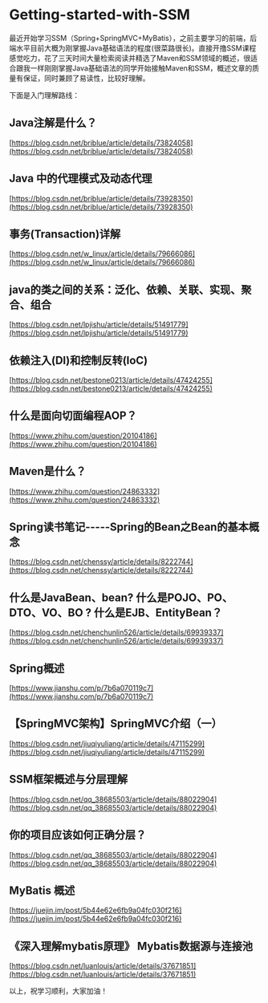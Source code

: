 # Getting-started-with-SSM
最近开始学习SSM（Spring+SpringMVC+MyBatis），之前主要学习的前端，后端水平目前大概为刚掌握Java基础语法的程度(很菜路很长)。直接开撸SSM课程感觉吃力，花了三天时间大量检索阅读并精选了Maven和SSM领域的概述，很适合跟我一样刚刚掌握Java基础语法的同学开始接触Maven和SSM，概述文章的质量有保证，同时兼顾了易读性，比较好理解。

下面是入门理解路线：

## Java注解是什么？

[https://blog.csdn.net/briblue/article/details/73824058](https://blog.csdn.net/briblue/article/details/73824058)

## Java 中的代理模式及动态代理

[https://blog.csdn.net/briblue/article/details/73928350](https://blog.csdn.net/briblue/article/details/73928350)

## 事务(Transaction)详解

[https://blog.csdn.net/w_linux/article/details/79666086](https://blog.csdn.net/w_linux/article/details/79666086)

## java的类之间的关系：泛化、依赖、关联、实现、聚合、组合

[https://blog.csdn.net/lpjishu/article/details/51491779](https://blog.csdn.net/lpjishu/article/details/51491779)

## 依赖注入(DI)和控制反转(IoC)

[https://blog.csdn.net/bestone0213/article/details/47424255](https://blog.csdn.net/bestone0213/article/details/47424255)

## 什么是面向切面编程AOP？

[https://www.zhihu.com/question/20104186](https://www.zhihu.com/question/20104186)

## Maven是什么？

[https://www.zhihu.com/question/24863332](https://www.zhihu.com/question/24863332)

## Spring读书笔记-----Spring的Bean之Bean的基本概念

[https://blog.csdn.net/chenssy/article/details/8222744](https://blog.csdn.net/chenssy/article/details/8222744)

## 什么是JavaBean、bean? 什么是POJO、PO、DTO、VO、BO ? 什么是EJB、EntityBean？

[https://blog.csdn.net/chenchunlin526/article/details/69939337](https://blog.csdn.net/chenchunlin526/article/details/69939337)

## Spring概述

[https://www.jianshu.com/p/7b6a070119c7](https://www.jianshu.com/p/7b6a070119c7)

## 【SpringMVC架构】SpringMVC介绍（一）

[https://blog.csdn.net/jiuqiyuliang/article/details/47115299](https://blog.csdn.net/jiuqiyuliang/article/details/47115299)

## SSM框架概述与分层理解

[https://blog.csdn.net/qq_38685503/article/details/88022904](https://blog.csdn.net/qq_38685503/article/details/88022904)

## 你的项目应该如何正确分层？

[https://blog.csdn.net/qq_38685503/article/details/88022904](https://blog.csdn.net/qq_38685503/article/details/88022904)

## MyBatis 概述

[https://juejin.im/post/5b44e62e6fb9a04fc030f216](https://juejin.im/post/5b44e62e6fb9a04fc030f216)

## 《深入理解mybatis原理》 Mybatis数据源与连接池

[https://blog.csdn.net/luanlouis/article/details/37671851](https://blog.csdn.net/luanlouis/article/details/37671851)

以上，祝学习顺利，大家加油！
